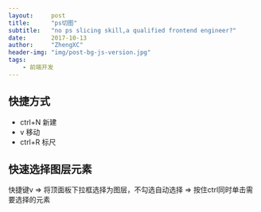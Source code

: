 ```yaml
---
layout:     post
title:      "ps切图"
subtitle:   "no ps slicing skill,a qualified frontend engineer?"
date:       2017-10-13
author:     "ZhengXC"
header-img: "img/post-bg-js-version.jpg"
tags:
    - 前端开发
---
```



## 快捷方式
- ctrl+N 新建
- v      移动
- ctrl+R 标尺

## 快速选择图层元素
快捷键v => 将顶面板下拉框选择为图层，不勾选自动选择 => 按住ctrl同时单击需要选择的元素
